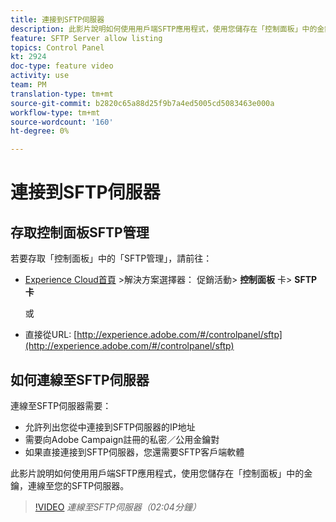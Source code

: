 ```yaml
---
title: 連接到SFTP伺服器
description: 此影片說明如何使用用戶端SFTP應用程式，使用您儲存在「控制面板」中的金鑰，連線至您的SFTP伺服器。
feature: SFTP Server allow listing
topics: Control Panel
kt: 2924
doc-type: feature video
activity: use
team: PM
translation-type: tm+mt
source-git-commit: b2820c65a88d25f9b7a4ed5005cd5083463e000a
workflow-type: tm+mt
source-wordcount: '160'
ht-degree: 0%

---
```



# 連接到SFTP伺服器

## 存取控制面板SFTP管理

若要存取「控制面板」中的「SFTP管理」，請前往：

* [Experience Cloud首頁](https://experience.adobe.com/#/home) >解決方案選擇器： 促銷活動> **控制面板** 卡> **SFTP卡**

   或
* 直接從URL: [http://experience.adobe.com/#/controlpanel/sftp](http://experience.adobe.com/#/controlpanel/sftp)

## 如何連線至SFTP伺服器

連線至SFTP伺服器需要：

* 允許列出您從中連接到SFTP伺服器的IP地址
* 需要向Adobe Campaign註冊的私密／公用金鑰對
* 如果直接連接到SFTP伺服器，您還需要SFTP客戶端軟體

此影片說明如何使用用戶端SFTP應用程式，使用您儲存在「控制面板」中的金鑰，連線至您的SFTP伺服器。

>[!VIDEO](https://video.tv.adobe.com/v/27263?quality=12)
*連線至SFTP伺服器（02:04分鐘）*
